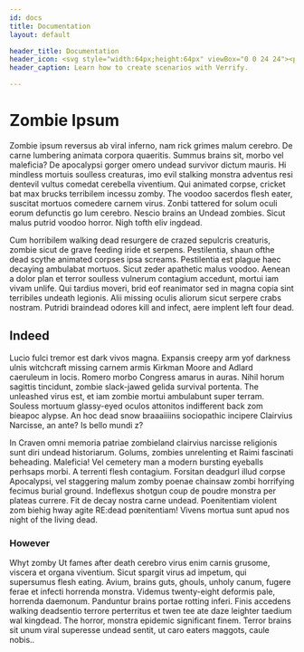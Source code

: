 ```yaml
---
id: docs
title: Documentation
layout: default

header_title: Documentation
header_icon: <svg style="width:64px;height:64px" viewBox="0 0 24 24"><path fill="#001331" d="M21,5C19.89,4.65 18.67,4.5 17.5,4.5C15.55,4.5 13.45,4.9 12,6C10.55,4.9 8.45,4.5 6.5,4.5C4.55,4.5 2.45,4.9 1,6V20.65C1,20.9 1.25,21.15 1.5,21.15C1.6,21.15 1.65,21.1 1.75,21.1C3.1,20.45 5.05,20 6.5,20C8.45,20 10.55,20.4 12,21.5C13.35,20.65 15.8,20 17.5,20C19.15,20 20.85,20.3 22.25,21.05C22.35,21.1 22.4,21.1 22.5,21.1C22.75,21.1 23,20.85 23,20.6V6C22.4,5.55 21.75,5.25 21,5M21,18.5C19.9,18.15 18.7,18 17.5,18C15.8,18 13.35,18.65 12,19.5V8C13.35,7.15 15.8,6.5 17.5,6.5C18.7,6.5 19.9,6.65 21,7V18.5Z" /></svg>
header_caption: Learn how to create scenarios with Verrify.

---
```



# Zombie Ipsum
Zombie ipsum reversus ab viral inferno, nam rick grimes malum cerebro. De carne lumbering animata corpora quaeritis. Summus brains sit​​, morbo vel maleficia? De apocalypsi gorger omero undead survivor dictum mauris. Hi mindless mortuis soulless creaturas, imo evil stalking monstra adventus resi dentevil vultus comedat cerebella viventium. Qui animated corpse, cricket bat max brucks terribilem incessu zomby. The voodoo sacerdos flesh eater, suscitat mortuos comedere carnem virus. Zonbi tattered for solum oculi eorum defunctis go lum cerebro. Nescio brains an Undead zombies. Sicut malus putrid voodoo horror. Nigh tofth eliv ingdead.

Cum horribilem walking dead resurgere de crazed sepulcris creaturis, zombie sicut de grave feeding iride et serpens. Pestilentia, shaun ofthe dead scythe animated corpses ipsa screams. Pestilentia est plague haec decaying ambulabat mortuos. Sicut zeder apathetic malus voodoo. Aenean a dolor plan et terror soulless vulnerum contagium accedunt, mortui iam vivam unlife. Qui tardius moveri, brid eof reanimator sed in magna copia sint terribiles undeath legionis. Alii missing oculis aliorum sicut serpere crabs nostram. Putridi braindead odores kill and infect, aere implent left four dead.

## Indeed
Lucio fulci tremor est dark vivos magna. Expansis creepy arm yof darkness ulnis witchcraft missing carnem armis Kirkman Moore and Adlard caeruleum in locis. Romero morbo Congress amarus in auras. Nihil horum sagittis tincidunt, zombie slack-jawed gelida survival portenta. The unleashed virus est, et iam zombie mortui ambulabunt super terram. Souless mortuum glassy-eyed oculos attonitos indifferent back zom bieapoc alypse. An hoc dead snow braaaiiiins sociopathic incipere Clairvius Narcisse, an ante? Is bello mundi z?

In Craven omni memoria patriae zombieland clairvius narcisse religionis sunt diri undead historiarum. Golums, zombies unrelenting et Raimi fascinati beheading. Maleficia! Vel cemetery man a modern bursting eyeballs perhsaps morbi. A terrenti flesh contagium. Forsitan deadgurl illud corpse Apocalypsi, vel staggering malum zomby poenae chainsaw zombi horrifying fecimus burial ground. Indeflexus shotgun coup de poudre monstra per plateas currere. Fit de decay nostra carne undead. Poenitentiam violent zom biehig hway agite RE:dead pœnitentiam! Vivens mortua sunt apud nos night of the living dead.

### However
Whyt zomby Ut fames after death cerebro virus enim carnis grusome, viscera et organa viventium. Sicut spargit virus ad impetum, qui supersumus flesh eating. Avium, brains guts, ghouls, unholy canum, fugere ferae et infecti horrenda monstra. Videmus twenty-eight deformis pale, horrenda daemonum. Panduntur brains portae rotting inferi. Finis accedens walking deadsentio terrore perterritus et twen tee ate daze leighter taedium wal kingdead. The horror, monstra epidemic significant finem. Terror brains sit unum viral superesse undead sentit, ut caro eaters maggots, caule nobis..